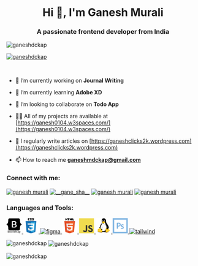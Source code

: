 <h1 align="center">Hi 👋, I'm Ganesh Murali</h1>
<h3 align="center">A passionate frontend developer from India</h3>

<p align="left"> <img src="https://komarev.com/ghpvc/?username=ganeshdckap&label=Profile%20views&color=0e75b6&style=flat" alt="ganeshdckap" /> </p>

<p align="left"> <a href="https://github.com/ryo-ma/github-profile-trophy"><img src="https://github-profile-trophy.vercel.app/?username=ganeshdckap" alt="ganeshdckap" /></a> </p>

<p align="left"> <a href="https://twitter.com/" target="blank"><img src="https://img.shields.io/twitter/follow/?logo=twitter&style=for-the-badge" alt="" /></a> </p>

- 🔭 I’m currently working on **Journal Writing**

- 🌱 I’m currently learning **Adobe XD**

- 👯 I’m looking to collaborate on **Todo App**

- 👨‍💻 All of my projects are available at [https://ganesh0104.w3spaces.com/](https://ganesh0104.w3spaces.com/)

- 📝 I regularly write articles on [https://ganeshclicks2k.wordpress.com](https://ganeshclicks2k.wordpress.com)

- 📫 How to reach me **ganeshmdckap@gmail.com**

<h3 align="left">Connect with me:</h3>
<p align="left">
<a href="https://linkedin.com/in/ganesh murali" target="blank"><img align="center" src="https://raw.githubusercontent.com/rahuldkjain/github-profile-readme-generator/master/src/images/icons/Social/linked-in-alt.svg" alt="ganesh murali" height="30" width="40" /></a>
<a href="https://instagram.com/__gane_sha__" target="blank"><img align="center" src="https://raw.githubusercontent.com/rahuldkjain/github-profile-readme-generator/master/src/images/icons/Social/instagram.svg" alt="__gane_sha__" height="30" width="40" /></a>
<a href="https://dribbble.com/ganesh murali" target="blank"><img align="center" src="https://raw.githubusercontent.com/rahuldkjain/github-profile-readme-generator/master/src/images/icons/Social/dribbble.svg" alt="ganesh murali" height="30" width="40" /></a>
<a href="https://www.behance.net/ganesh murali" target="blank"><img align="center" src="https://raw.githubusercontent.com/rahuldkjain/github-profile-readme-generator/master/src/images/icons/Social/behance.svg" alt="ganesh murali" height="30" width="40" /></a>
</p>

<h3 align="left">Languages and Tools:</h3>
<p align="left"> <a href="https://getbootstrap.com" target="_blank" rel="noreferrer"> <img src="https://raw.githubusercontent.com/devicons/devicon/master/icons/bootstrap/bootstrap-plain-wordmark.svg" alt="bootstrap" width="40" height="40"/> </a> <a href="https://www.w3schools.com/css/" target="_blank" rel="noreferrer"> <img src="https://raw.githubusercontent.com/devicons/devicon/master/icons/css3/css3-original-wordmark.svg" alt="css3" width="40" height="40"/> </a> <a href="https://www.figma.com/" target="_blank" rel="noreferrer"> <img src="https://www.vectorlogo.zone/logos/figma/figma-icon.svg" alt="figma" width="40" height="40"/> </a> <a href="https://www.w3.org/html/" target="_blank" rel="noreferrer"> <img src="https://raw.githubusercontent.com/devicons/devicon/master/icons/html5/html5-original-wordmark.svg" alt="html5" width="40" height="40"/> </a> <a href="https://developer.mozilla.org/en-US/docs/Web/JavaScript" target="_blank" rel="noreferrer"> <img src="https://raw.githubusercontent.com/devicons/devicon/master/icons/javascript/javascript-original.svg" alt="javascript" width="40" height="40"/> </a> <a href="https://www.linux.org/" target="_blank" rel="noreferrer"> <img src="https://raw.githubusercontent.com/devicons/devicon/master/icons/linux/linux-original.svg" alt="linux" width="40" height="40"/> </a> <a href="https://www.photoshop.com/en" target="_blank" rel="noreferrer"> <img src="https://raw.githubusercontent.com/devicons/devicon/master/icons/photoshop/photoshop-line.svg" alt="photoshop" width="40" height="40"/> </a> <a href="https://tailwindcss.com/" target="_blank" rel="noreferrer"> <img src="https://www.vectorlogo.zone/logos/tailwindcss/tailwindcss-icon.svg" alt="tailwind" width="40" height="40"/> </a> </p>

<p><img align="left" src="https://github-readme-stats.vercel.app/api/top-langs?username=ganeshdckap&show_icons=true&locale=en&layout=compact" alt="ganeshdckap" /></p>

<p>&nbsp;<img align="center" src="https://github-readme-stats.vercel.app/api?username=ganeshdckap&show_icons=true&locale=en" alt="ganeshdckap" /></p>

<p><img align="center" src="https://github-readme-streak-stats.herokuapp.com/?user=ganeshdckap&" alt="ganeshdckap" /></p>
